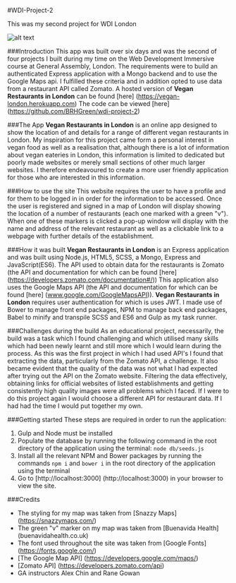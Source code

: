 #WDI-Project-2

This was my second project for WDI London

![alt text](https://cloud.githubusercontent.com/assets/18631052/19972064/e12ffabe-a1d8-11e6-8800-5a552b0a381a.png "Vegan Restaurants in London map")

###Introduction
This app was built over six days and was the second of four projects I built during my time on the Web Development Immersive course at General Assembly, London.
The requirements were to build an authenticated Express application with a Mongo backend and to use the Google Maps api.
I fulfilled these criteria and in addition opted to use data from a restaurant API called Zomato.
A hosted version of **Vegan Restaurants in London** can be found [here] (https://vegan-london.herokuapp.com)
The code can be viewed [here] (https://github.com/BRHGreen/wdi-project-2)

###The App
**Vegan Restaurants in London** is an online app designed to show the location of and details for a range of different vegan restaurants in London.
My inspiration for this project came form a personal interest in vegan food as well as a realisation that, although there is a lot of information about vegan eateries in London, this information is limited to dedicated but poorly made websites or merely small sections of other much larger websites.
I therefore endeavoured to create a more user friendly application for those who are interested in this information.

###How to use the site
This website requires the user to have a profile and for them to be logged in in order for the information to be accessed. Once the user is registered and signed in a map of London will display showing the location of a number of restaurants (each one marked with a green "v"). When one of these markers is clicked a pop-up window will display with the name and address of the relevant restaurant as well as a clickable link to a webpage with further details of the establishment.


###How it was built
**Vegan Restaurants in London** is an Express application and was built using  Node.js, HTML5, SCSS, a Mongo, Express and JavaScript(ES6).
The API used to obtain data for the restaurants is Zomato (the API and documentation for which can be found [here] (https://developers.zomato.com/documentation#/))
This application also uses the Google Maps API (the API and documentation for which can be found [here] (www.google.com/GoogleMapsAPI‎)).
**Vegan Restaurants in London** requires user authentication for which is uses JWT.
I made use of Bower to manage front end packages, NPM to manage back end packages, Babel to minify and transpile SCSS and ES6 and Gulp as my task runner.

###Challenges during the build
As an educational project, necessarily, the build was a task which I found challenging and which utilised many skills which had been newly learnt and still more which I would learn during the process.
As this was the first project in which I had used API's I found that extracting the data, particularly from the Zomato API, a challenge. It also became evident that the quality of the data was not what I had expected after trying out the API on the Zomato website. Filtering the data effectively,  obtaining links for official websites of listed establishments and getting consistently high quality images were all problems which I faced.
If I were to do this project again I would choose a different API for restaurant data. If I had had the time I would put together my own.

###Getting started
These steps are required in order to run the application:

1. Gulp and Node must be installed
2. Populate the database by running the following command in the root directory of the application using the terminal: `node db/seeds.js`
3. Install all the relevant NPM and Bower packages by running the commands `npm i` and `bower i` in the root directory of the application using the terminal
4. Go to [http://localhost:3000] (http://localhost:3000) in your browser to view the site.

###Credits
- The styling for my map was taken from [Snazzy Maps] (https://snazzymaps.com/)
- The green "v" marker on my map was taken from [Buenavida Health] (buenavidahealth.co.uk)
- The font used throughout the site was taken from [Google Fonts] (https://fonts.google.com/)
- [The Google Map API] (https://developers.google.com/maps/)
- [Zomato API] (https://developers.zomato.com/api)
- GA instructors Alex Chin and Rane Gowan
